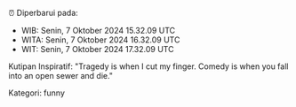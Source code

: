 ⏰ Diperbarui pada:
- WIB: Senin, 7 Oktober 2024 15.32.09 UTC
- WITA: Senin, 7 Oktober 2024 16.32.09 UTC
- WIT: Senin, 7 Oktober 2024 17.32.09 UTC

Kutipan Inspiratif:
"Tragedy is when I cut my finger. Comedy is when you fall into an open sewer and die."


Kategori: funny

